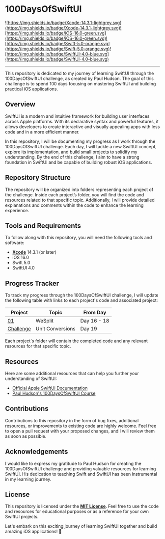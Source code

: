 # **100DaysOfSwiftUI**

![https://img.shields.io/badge/Xcode-14.3.1-lightgrey.svg](https://img.shields.io/badge/Xcode-14.3.1-lightgrey.svg)![https://img.shields.io/badge/iOS-16.0-green.svg](https://img.shields.io/badge/iOS-16.0-green.svg)![https://img.shields.io/badge/Swift-5.0-orange.svg](https://img.shields.io/badge/Swift-5.0-orange.svg)![https://img.shields.io/badge/SwiftUI-4.0-blue.svg](https://img.shields.io/badge/SwiftUI-4.0-blue.svg)

---

This repository is dedicated to my journey of learning SwiftUI through the 100DaysOfSwiftUI challenge, as created by Paul Hudson. The goal of this challenge is to spend 100 days focusing on mastering SwiftUI and building practical iOS applications.

## **Overview**

SwiftUI is a modern and intuitive framework for building user interfaces across Apple platforms. With its declarative syntax and powerful features, it allows developers to create interactive and visually appealing apps with less code and in a more efficient manner.

In this repository, I will be documenting my progress as I work through the 100DaysOfSwiftUI challenge. Each day, I will tackle a new SwiftUI concept, explore its implementation, and build small projects to solidify my understanding. By the end of this challenge, I aim to have a strong foundation in SwiftUI and be capable of building robust iOS applications.

## **Repository Structure**

The repository will be organized into folders representing each project of the challenge. Inside each project’s folder, you will find the code and resources related to that specific topic. Additionally, I will provide detailed explanations and comments within the code to enhance the learning experience.

## **Tools and Requirements**

To follow along with this repository, you will need the following tools and software:

- **[Xcode](https://developer.apple.com/xcode/)** 14.3.1 (or later)
- iOS 16.0
- Swift 5.0
- SwiftUI 4.0

## **Progress Tracker**

To track my progress through the 100DaysOfSwiftUI challenge, I will update the following table with links to each project's code and associated project:

| Project | Topic | From Day |
| --- | --- | --- | 
| [01](01-Project01-WeSplit) | WeSplit | Day 16 - 18 |
| [Challenge](02-Challenge-UnitConversions) | Unit Conversions | Day 19 |

Each project's folder will contain the completed code and any relevant resources for that specific topic.

## **Resources**
Here are some additional resources that can help you further your understanding of SwiftUI:

- [Official Apple SwiftUI Documentation](https://developer.apple.com/documentation/swiftui)
- [Paul Hudson's 100DaysOfSwiftUI Course](https://www.hackingwithswift.com/100/swiftui)

## **Contributions**

Contributions to this repository in the form of bug fixes, additional resources, or improvements to existing code are highly welcome. Feel free to open a pull request with your proposed changes, and I will review them as soon as possible.

## **Acknowledgements**

I would like to express my gratitude to Paul Hudson for creating the 100DaysOfSwiftUI challenge and providing valuable resources for learning SwiftUI. His dedication to teaching Swift and SwiftUI has been instrumental in my learning journey.

## **License**

This repository is licensed under the **[MIT License](https://chat.openai.com/LICENSE)**. Feel free to use the code and resources for educational purposes or as a reference for your own SwiftUI projects.

Let's embark on this exciting journey of learning SwiftUI together and build amazing iOS applications! 🚀

